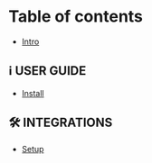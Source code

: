 # Table of contents

* [Intro](README.md)

## ℹ USER GUIDE

* [Install](user-guide/install.md)

## 🛠 INTEGRATIONS

* [Setup](integrations/setup.md)
